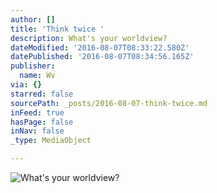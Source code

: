 ```yaml
---
author: []
title: 'Think twice '
description: What's your worldview?
dateModified: '2016-08-07T08:33:22.580Z'
datePublished: '2016-08-07T08:34:56.165Z'
publisher:
  name: Wv
via: {}
starred: false
sourcePath: _posts/2016-08-07-think-twice.md
inFeed: true
hasPage: false
inNav: false
_type: MediaObject

---
```

![What's your worldview?](https://s3-us-west-2.amazonaws.com/the-grid-img/p/d0075b34a7be7a17a2b072993cfd6e0b8c7ff184.jpg)